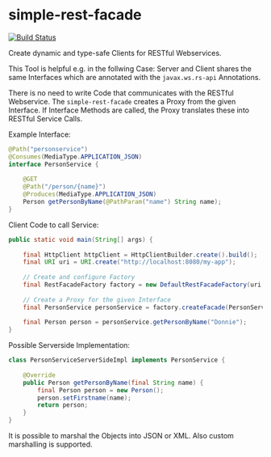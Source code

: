 simple-rest-facade
==================
[![Build Status](https://api.shippable.com/projects/5597b3c0edd7f2c052585250/badge/master)](https://app.shippable.com/projects/5597b3c0edd7f2c052585250/builds/latest)

Create dynamic and type-safe Clients for RESTful Webservices.

This Tool is helpful e.g. in the follwing Case: Server and Client shares the same Interfaces which are
 annotated with the `javax.ws.rs-api` Annotations.

There is no need to write Code that communicates with the RESTful Webservice. The `simple-rest-facade`
 creates a Proxy from the given Interface. If Interface Methods are called, the Proxy translates these
 into RESTful Service Calls.

Example Interface:
```java
@Path("personservice")
@Consumes(MediaType.APPLICATION_JSON)    
interface PersonService {
    
    @GET
    @Path("/person/{name}")
    @Produces(MediaType.APPLICATION_JSON)
    Person getPersonByName(@PathParam("name") String name);
}
```

Client Code to call Service:
```java
public static void main(String[] args) {
    
    final HttpClient httpClient = HttpClientBuilder.create().build();
    final URI uri = URI.create("http://localhost:8080/my-app");
    
    // Create and configure Factory
    final RestFacadeFactory factory = new DefaultRestFacadeFactory(uri, httpClient, MediaType.APPLICATION_JSON);
    
    // Create a Proxy for the given Interface
    final PersonService personService = factory.createFacade(PersonService.class);
    
    final Person person = personService.getPersonByName("Donnie");
}
```

Possible Serverside Implementation:
```java
class PersonServiceServerSideImpl implements PersonService {
    
    @Override
    public Person getPersonByName(final String name) {
        final Person person = new Person();
        person.setFirstname(name);
        return person;
    }
}
```

It is possible to marshal the Objects into JSON or XML. Also custom marshalling is supported.

